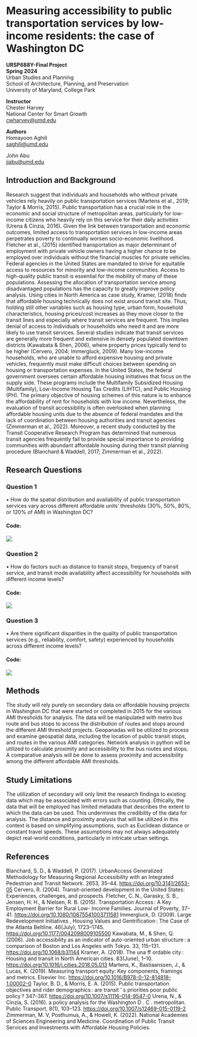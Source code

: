 # Measuring accessibility to public transportation services by low-income residents: the case of Washington DC
**URSP688Y-Final Project**<br>
**Spring 2024**<br>
Urban Studies and Planning<br>
School of Architecture, Planning, and Preservation<br>
University of Maryland, College Park

**Instructor**<br>
Chester Harvey<br>
National Center for Smart Growth<br>
[cwharvey@umd.edu](cwharvey@umd.edu)

**Authors**<br>
Homayoon Aghili<br>
[saghili@umd.edu](saghili@umd.edu)

John Abu<br>
[jjabu@umd.edu](jjabu@umd.edu)

## Introduction and Background
Research suggest that individuals and households who without private vehicles rely heavily on public transportation services (Martens et al., 2019; Taylor & Morris, 2015).  Public transportation has a crucial role in the economic and social structure of metropolitan areas, particularly for low-income citizens who heavily rely on this service for their daily activities (Urena & Cinzia, 2016). Given the link between transportation and economic outcomes, limited access to transportation services in low-income areas perpetrates poverty to continually worsen socio-economic livelihood. Fletcher et al., (2015) identified transportation as major determinant of employment with private vehicle owners having a higher chance to be employed over individuals without the financial muscles for private vehicles. Federal agencies in the United States are mandated to strive for equitable access to resources for minority and low-income communities. Access to high-quality public transit is essential for the mobility of many of these populations. Assessing the allocation of transportation service among disadvantaged populations has the capacity to greatly improve policy analysis. Using cities in North America as case study, Kramer, (2018) finds that affordable housing technically does not exist around transit site. Thus, holding still other variables such as housing type, urban form, household characteristics, housing prices/cost increases as they move closer to the transit lines and especially where transit services are frequent. This implies denial of access to individuals or households who need it and are more likely to use transit services. Several studies indicate that transit services are generally more frequent and extensive in densely populated downtown districts (Kawabata & Shen, 2006), where property prices typically tend to be higher (Cervero, 2004; Immergluck, 2009). Many low-income households, who are unable to afford expensive housing and private vehicles, frequently must make difficult choices between spending on housing or transportation expenses.
In the United States, the federal government oversees certain affordable housing initiatives that focus on the supply side. These programs include the Multifamily Subsidized Housing (Multifamily), Low-Income Housing Tax Credits (LIHTC), and Public Housing (PH). The primary objective of housing schemes of this nature is to enhance the affordability of rent for households with low income. Nevertheless, the evaluation of transit accessibility is often overlooked when planning affordable housing units due to the absence of federal mandates and the lack of coordination between housing authorities and transit agencies (Zimmerman et al., 2022). Moreover, a recent study conducted by the Transit Cooperative Research Program has determined that numerous transit agencies frequently fail to provide special importance to providing communities with abundant affordable housing during their transit planning procedure (Blanchard & Waddell, 2017; Zimmerman et al., 2022).


## Research Questions

### Question 1
•	How do the spatial distribution and availability of public transportation services vary across different affordable units’ thresholds (30%, 50%, 80%, or 120% of AMI) in Washington DC?

#### Code:
[<img src="https://colab.research.google.com/assets/colab-badge.svg">](https://colab.research.google.com/github/Homie73/DC-Transit-Accesibility/blob/main/Question_1.ipynb)

### Question 2
•	How do factors such as distance to transit stops, frequency of transit service, and transit mode availability affect accessibility for households with different income levels?

#### Code:
[<img src="https://colab.research.google.com/assets/colab-badge.svg">](https://colab.research.google.com/github/Homie73/DC-Transit-Accesibility/blob/main/Question_2.ipynb)

### Question 3
•	Are there significant disparities in the quality of public transportation services (e.g., reliability, comfort, safety) experienced by households across different income levels?

#### Code:
[<img src="https://colab.research.google.com/assets/colab-badge.svg">](https://colab.research.google.com/github/Homie73/DC-Transit-Accesibility/blob/main/Question_3.ipynb)

## Methods
The study will rely purely on secondary data on affordable housing projects in Washington DC that were started or completed in 2015 for the various AMI thresholds for analysis. The data will be manipulated with metro bus route and bus stops to access the distribution of routes and stops around the different AMI threshold projects. Geopanadas will be utilized to process and examine geospatial data, including the location of public transit stops, and routes in the various AMI categories. Network analysis in python will be utilized to calculate proximity and accessibility to the bus routes and stops. A comparative analysis will be done to assess proximity and accessibility among the different affordable AMI thresholds. 

## Study Limitations 
The utilization of secondary will only limit the research findings to existing data which may be associated with errors such as counting. Ethically, the data that will be employed has limited metadata that describes the extent to which the data can be used. This undermines the credibility of the data for analysis. The distance and proximity analysis that will be utilized in this context is based on simplifying assumptions, such as Euclidean distance or constant travel speeds. These assumptions may not always adequately depict real-world conditions, particularly in intricate urban settings.  

## References 
Blanchard, S. D., & Waddell, P. (2017). UrbanAccess Generalized Methodology for Measuring Regional Accessibility with an Integrated Pedestrian and Transit Network. 2653, 35–44. https://doi.org/10.3141/2653-05
Cervero, R. (2004). Transit-oriented development in the United States: Experiences, challenges, and prospects.
Fletcher, C. N., Garasky, S. B., Jensen, H. H., & Nielsen, R. B. (2015). Transportation Access : A Key Employment Barrier for Rural Low- Income Families. Journal of Poverty, 37–41. https://doi.org/10.1080/10875541003711581
Immergluck, D. (2009). Large Redevelopment Initiatives , Housing Values and Gentrification : The Case of the Atlanta Beltline. 46(July), 1723–1745. https://doi.org/10.1177/0042098009105500
Kawabata, M., & Shen, Q. (2006). Job accessibility as an indicator of auto-oriented urban structure : a comparison of Boston and Los Angeles with Tokyo. 33, 115–131. https://doi.org/10.1068/b31144
Kramer, A. (2018). The una ff ordable city : Housing and transit in North American cities. 83(June), 1–10. https://doi.org/10.1016/j.cities.2018.05.013
Martens, K., Bastiaanssen, J., & Lucas, K. (2019). Measuring transport equity: Key components, framings and metrics. Elsevier Inc. https://doi.org/10.1016/B978-0-12-814818-1.00002-0
Taylor, B. D., & Morris, E. A. (2015). Public transportation objectives and rider demographics : are transit ’ s priorities poor public policy ? 347–367. https://doi.org/10.1007/s11116-014-9547-0
Urena, N., & Cinzia, S. (2016). a policy analysis for the Washington D . C . metropolitan. Public Transport, 8(1), 103–123. https://doi.org/10.1007/s12469-015-0119-2
Zimmerman, M. V, Posthumus, A., & Howell, K. (2022). National Academies of Sciences Engineering and Medicine. Coordination of Public Transit Services and Investments with Affordable Housing Policies.

